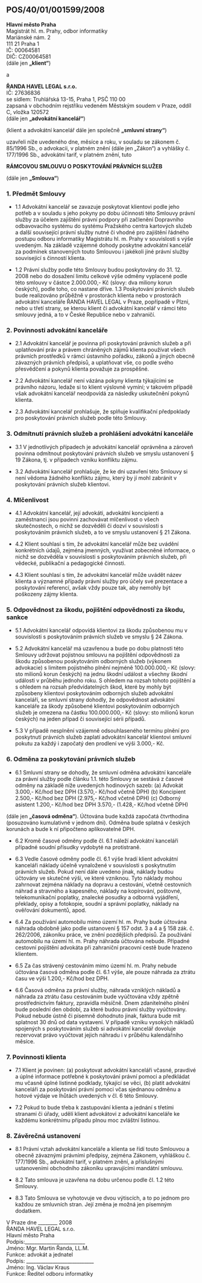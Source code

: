 ## POS/40/01/001599/2008

**Hlavní město Praha**  
Magistrát hl. m. Prahy, odbor informatiky  
Mariánské nám. 2  
111 21 Praha 1  
IČ: 00064581  
DIČ: CZ00064581  
(dále jen **„klient“**)  

a  

**ŘANDA HAVEL LEGAL s.r.o.**  
IČ: 27636836  
se sídlem: Truhlářská 13-15, Praha 1, PSČ 110 00  
zapsaná v obchodním rejstříku vedeném Městským soudem v Praze, oddíl C, vložka 120572  
(dále jen **„advokátní kancelář“**)  

(klient a advokátní kancelář dále jen společně **„smluvní strany“**)

uzavřeli níže uvedeného dne, měsíce a roku, v souladu se zákonem č. 85/1996 Sb., o advokacii,
v platném znění (dále jen „Zákon“) a vyhlášky č. 177/1996 Sb., advokátní tarif, v platném znění,
tuto

**RÁMCOVOU SMLOUVU O POSKYTOVÁNÍ PRÁVNÍCH SLUŽEB**

(dále jen **„Smlouva“**)

### 1. Předmět Smlouvy

* 1.1 Advokátní kancelář se zavazuje poskytovat klientovi podle jeho potřeb a v souladu s jeho
pokyny po dobu účinnosti této Smlouvy právní služby za účelem zajištění právní podpory při
začlenění Dopravního odbavovacího systému do systému Pražského centra kartových
služeb a další související právní služby nutné či vhodné pro zajištění řádného postupu
odboru informatiky Magistrátu hl. m. Prahy v souvislosti s výše uvedeným. Na základě
vzájemné dohody poskytne advokátní kancelář za podmínek stanovených touto Smlouvou i
jakékoli jiné právní služby související s činností klienta.

* 1.2 Právní služby podle této Smlouvy budou poskytovány do 31. 12. 2008 nebo do dosažení limitu
celkové výše odměny vyplacené podle této smlouvy v částce 2.000.000,- Kč (slovy: dva
miliony korun českých), podle toho, co nastane dříve.
1.3 Poskytování právních služeb bude realizováno průběžně v prostorách klienta nebo
v prostorách advokátní kanceláře ŘANDA HAVEL LEGAL v Praze, popřípadě v Plzni, nebo
u třetí strany, se kterou klient či advokátní kancelář v rámci této smlouvy jedná, a to v České
Republice nebo v zahraničí.

### 2. Povinnosti advokátní kanceláře

* 2.1 Advokátní kancelář je povinna při poskytování právních služeb a při uplatňování práv a
právem chráněných zájmů klienta používat všech právních prostředků v rámci ústavního pořádku, zákonů a jiných obecně závazných právních předpisů, a uplatňovat vše, co podle
svého přesvědčení a pokynů klienta považuje za prospěšné.

* 2.2 Advokátní kancelář není vázána pokyny klienta týkajícími se právního názoru, ledaže si to
klient výslovně vymíní; v takovém případě však advokátní kancelář neodpovídá za následky
uskutečnění pokynů klienta.

* 2.3 Advokátní kancelář prohlašuje, že splňuje kvalifikační předpoklady pro poskytování právních
služeb podle této Smlouvy.

### 3. Odmítnutí právních služeb a prohlášení advokátní kanceláře

* 3.1 V jednotlivých případech je advokátní kancelář oprávněna a zároveň povinna odmítnout
poskytování právních služeb ve smyslu ustanovení § 19 Zákona, tj. v případech vzniku
konfliktu zájmu.

* 3.2 Advokátní kancelář prohlašuje, že ke dni uzavření této Smlouvy si není vědoma žádného
konfliktu zájmu, který by jí mohl zabránit v poskytování právních služeb klientovi.

### 4. Mlčenlivost

* 4.1 Advokátní kancelář, její advokáti, advokátní koncipienti a zaměstnanci jsou povinni
zachovávat mlčenlivost o všech skutečnostech, o nichž se dozvěděli či dozví v souvislosti
s poskytováním právních služeb, a to ve smyslu ustanovení § 21 Zákona.

* 4.2 Klient souhlasí s tím, že advokátní kancelář může bez uvádění konkrétních údajů, zejména
jmenných, využívat zobecněné informace, o nichž se dozvěděla v souvislosti s poskytováním
právních služeb, při vědecké, publikační a pedagogické činnosti.

* 4.3 Klient souhlasí s tím, že advokátní kancelář může uvádět název klienta a významné případy
právní služby pro účely své prezentace a poskytování referencí, avšak vždy pouze tak, aby
nemohly být poškozeny zájmy klienta.

### 5. Odpovědnost za škodu, pojištění odpovědnosti za škodu, sankce

* 5.1 Advokátní kancelář odpovídá klientovi za škodu způsobenou mu v souvislosti s poskytováním
právních služeb ve smyslu § 24 Zákona.

* 5.2 Advokátní kancelář má uzavřenou a bude po dobu platnosti této Smlouvy udržovat pojistnou
smlouvu na pojištění odpovědnosti za škodu způsobenou poskytováním odborných služeb
(výkonem advokacie) s limitem pojistného plnění nejméně 100.000.000,- Kč (slovy: sto
milionů korun českých) na jednu škodní událost a všechny škodní události v průběhu jednoho
roku. S ohledem na rozsah tohoto pojištění a s ohledem na rozsah předvídatelných škod, které
by mohly být způsobeny klientovi poskytováním odborných služeb advokátní kanceláří, se
smluvní strany dohodly, že odpovědnost advokátní kanceláře za škody způsobené klientovi
poskytováním odborných služeb je omezena na částku 100.000.000,- Kč (slovy: sto milionů
korun českých) na jeden případ či související sérii případů.

* 5.3 V případě nesplnění vzájemně odsouhlaseného termínu plnění pro poskytnutí právních služeb
zaplatí advokátní kancelář klientovi smluvní pokutu za každý i započatý den prodlení ve výši
3.000,- Kč.

### 6. Odměna za poskytování právních služeb

* 6.1 Smluvní strany se dohodly, že smluvní odměna advokátní kanceláře za právní služby podle
článku 1.1. této Smlouvy se sestává z časové odměny na základě níže uvedených hodinových
sazeb:
 (a) Advokát 3.000,- Kč/hod bez DPH (3.570,- Kč/hod včetně DPH)
 (b) Koncipient 2.500,- Kč/hod bez DPH (2.975,- Kč/hod včetně DPH)
 (c) Odborný asistent 1.200,- Kč/hod bez DPH 3.570,- (1.428,- Kč/hod včetně DPH)

(dále jen **„časová odměna“**). Účtována bude každá započatá čtvrthodina (posuzováno
kumulativně v jednom dni). Odměna bude splatná v českých korunách a bude k ní připočteno
aplikovatelné DPH.

* 6.2 Kromě časové odměny podle čl. 6.1 náleží advokátní kanceláři případné soudní přísudky
vydobyté na protistraně.

* 6.3 Vedle časové odměny podle čl. 6.1 výše hradí klient advokátní kanceláři náklady účelně
vynaložené v souvislosti s poskytnutím právních služeb. Pokud není dále uvedeno jinak,
náklady budou účtovány ve skutečné výši, ve které vzniknou. Tyto náklady mohou zahrnovat
zejména náklady na dopravu a cestování, včetně cestovních náhrad a stravného a kapesného,
náklady na kopírování, poštovné, telekomunikační poplatky, znalecké posudky a odborná
vyjádření, překlady, opisy a fotokopie, soudní a správní poplatky, náklady na ověřování
dokumentů, apod.

* 6.4 Za používání automobilu mimo území hl. m. Prahy bude účtována náhrada obdobně jako
podle ustanovení § 157 odst. 3 a 4 a § 158 zák. č. 262/2006, zákoníku práce, ve znění
pozdějších předpisů. Za používání automobilu na území hl. m. Prahy náhrada účtována
nebude. Případné cestovní pojištění advokáta při zahraniční pracovní cestě bude hrazeno
klientem.

* 6.5 Za čas strávený cestováním mimo území hl. m. Prahy nebude účtována časová odměna podle
čl. 6.1 výše, ale pouze náhrada za ztrátu času ve výši 1.200,- Kč/hod bez DPH.

* 6.6 Časová odměna za právní služby, náhrada vzniklých nákladů a náhrada za ztrátu času
cestováním bude vyúčtována vždy zpětně prostřednictvím faktury, zpravidla měsíčně. Dnem
zdanitelného plnění bude poslední den období, za které budou právní služby vyúčtovány.
Pokud nebude ústně či písemně dohodnuto jinak, faktura bude mít splatnost 30 dnů od data
vystavení. V případě vzniku vysokých nákladů spojených s poskytováním služeb si advokátní
kancelář dovoluje rezervovat právo vyúčtovat jejich náhradu i v průběhu kalendářního měsíce.

### 7. Povinnosti klienta

* 7.1 Klient je povinen:
 (a) poskytovat advokátní kanceláři včasné, pravdivé a úplné informace potřebné
k poskytování právní pomoci a předkládat mu včasně úplné listinné podklady, týkající
se věci,
 (b) platit advokátní kanceláři za poskytování právní pomoci včas sjednanou odměnu a
hotové výdaje ve lhůtách uvedených v čl. 6 této Smlouvy.

* 7.2 Pokud to bude třeba k zastupování klienta a jednání s třetími stranami či úřady, udělí klient
advokátovi z advokátní kanceláře ke každému konkrétnímu případu plnou moc zvláštní
listinou.

### 8. Závěrečná ustanovení

* 8.1 Právní vztah advokátní kanceláře a klienta se řídí touto Smlouvou a obecně závaznými
právními předpisy, zejména Zákonem, vyhláškou č. 177/1996 Sb., advokátní tarif, v platném
znění, a příslušnými ustanoveními obchodního zákoníku upravujícími mandátní smlouvu.

* 8.2 Tato smlouva je uzavřena na dobu určenou podle čl. 1.2 této Smlouvy.

* 8.3 Tato Smlouva se vyhotovuje ve dvou výtiscích, a to po jednom pro každou ze smluvních
stran. Její změna je možná jen písemným dodatkem.

V Praze dne ________ 2008  
ŘANDA HAVEL LEGAL s.r.o.   
Hlavní město Praha  
Podpis:_________________________  
Jméno: Mgr. Martin Řanda, LL.M.  
Funkce: advokát a jednatel   
Podpis: ____________________________  
Jméno: Ing. Václav Kraus  
Funkce: Ředitel odboru informatiky  
